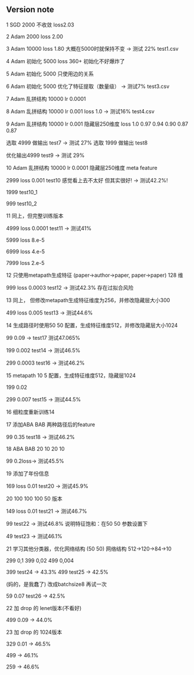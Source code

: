 ## Version note
1 SGD 2000 不收敛 loss2.03

2 Adam 2000 loss 2.00

3 Adam 10000 loss 1.80 大概在5000时就保持不变 -> 测试 22% test1.csv

4 Adam 初始化 5000 loss 360+ 初始化不好爆炸了

5 Adam 初始化 5000 只使用边的关系

6 Adam 初始化 5000 优化了特征提取（数量级） -> 测试7% test3.csv

7 Adam 乱拼结构 10000 lr 0.0001

8 Adam 乱拼结构 10000 lr 0.001 loss 1.0 -> 测试16% test4.csv

9 Adam 乱拼结构 10000 lr 0.001 隐藏层250维度 loss 1.0 0.97 0.94 0.90 0.87 0.87 

选取 4999 做输出 test7 -> 测试 27%
选取 1999 做输出 test8

优化输出4999 test9 -> 测试 29%

10 Adam 乱拼结构 10000 lr 0.0001 隐藏层250维度 meta feature

2999 loss 0.001 test10 感觉看上去不太好 但其实很好! -> 测试42.2%!

1999 test10_1

999 test10_2

11 同上，但完整训练版本

4999 loss 0.0001 test11 -> 测试41%

5999 loss 8.e-5

6999 loss 4.e-5

7999 loss 2.e-5

12 只使用metapath生成特征 (paper->author->paper, paper->paper) 128 维

999 loss 0.0003 test12 -> 测试42.3% 存在过拟合风险

13 同上， 但修改metapath生成特征维度为256，并修改隐藏层大小300

499 loss 0.005 test13 -> 测试44.6%

14 生成路径时使用50 50 配置，生成特征维度512，并修改隐藏层大小1024

99 0.09 -> test17 测试47.065%

199 0.002 test14 -> 测试46.5%

299 0.0003 test16 -> 测试46.2%

15 metapath 10 5 配置，生成特征维度512，隐藏层1024

199 0.02

299 0.007 test15 -> 测试44.5%

16 细粒度重新训练14

17 添加ABA BAB 两种路径后的feature

99 0.35 test18 -> 测试46.2%

18 ABA BAB 20 10 20 10 

99 0.2loss-> 测试45.5%

19 添加了年份信息

169 loss 0.01 test20 -> 测试45.9%

20 100 100 100 50 版本

149 loss 0.01 test21 -> 测试46.7%

99 test22 -> 测试46.8% 说明特征饱和：在50 50 参数设置下

49 test23 -> 测试46.1%

21 学习其他分类器，优化网络结构 (50 50) 网络结构 512->120->84->10 

299 0,1 399 0,02 499 0,004

399 test24 -> 43.3% 499 test25 -> 42.5%

(妈的，是我蠢了) 改成batchsize8 再试一次

59 0.07 test26 -> 42.5%

22 加 drop 的 lenet版本(不看好)

499 0.09 -> 44.0%

23 加 drop 的 1024版本

329 0.01 -> 46.5%

499 -> 46.1%

259 -> 46.6%
